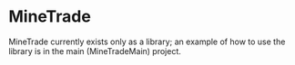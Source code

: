 # MineTrade
MineTrade currently exists only as a library; an example of how to use the library is in the main (MineTradeMain) project.
